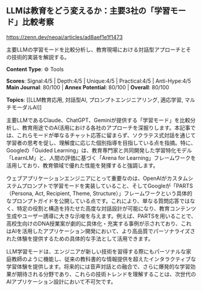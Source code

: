 ## LLMは教育をどう変えるか：主要3社の「学習モード」比較考察

https://zenn.dev/neoai/articles/ad8aef1e1f1473

主要LLMの学習モードを比較分析し、教育現場における対話型アプローチとその技術的実装を解説する。

**Content Type**: ⚙️ Tools

**Scores**: Signal:4/5 | Depth:4/5 | Unique:4/5 | Practical:4/5 | Anti-Hype:4/5
**Main Journal**: 80/100 | **Annex Potential**: 80/100 | **Overall**: 80/100

**Topics**: [[LLM教育応用, 対話型AI, プロンプトエンジニアリング, 適応学習, マルチモーダルAI]]

主要LLMであるClaude、ChatGPT、Geminiが提供する「学習モード」を比較分析し、教育用途でのAI活用における各社のアプローチを深掘りします。本記事では、これらモードが単なるチャット応答に留まらず、ソクラテス式対話を通じて学習者の思考を促し、理解度に応じた個別指導を目指している点を指摘。特に、Googleの「Guided Learning」は、教育専門家と共同開発した学習特化モデル「LearnLM」と、人間の評価に基づく「Arena for Learning」フレームワークを活用しており、教育領域で優れた性能を発揮すると強調します。

ウェブアプリケーションエンジニアにとって重要なのは、OpenAIがカスタムシステムプロンプトで学習モードを実装していること、そしてGoogleが「PARTS（Persona, Act, Recipient, Theme, Structure）」フレームワークという具体的なプロンプトガイドを公開している点です。これにより、単なる質問応答ではなく、特定の役割と構造を持たせた高度な対話設計が可能になり、教育コンテンツ生成やユーザー誘導に大きな示唆を与えます。例えば、PARTSを用いることで、高校生向けのDNA授業案が劇的に具体化・充実する事例が示されており、これはAIを活用したアプリケーション開発において、より高品質でパーソナライズされた体験を提供するための具体的な手法として活用できます。

LLM学習モードは、エンジニアが新しい技術を習得する際にもパーソナルな家庭教師のように機能し、従来の教科書的な情報提供を超えたインタラクティブな学習体験を提供します。将来的には音声対話との融合で、さらに爆発的な学習効果が期待される分野であり、これらの技術トレンドを理解することは、次世代のAIアプリケーション設計において不可欠です。